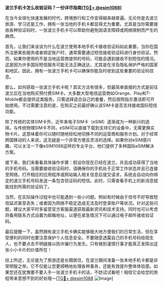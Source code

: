 **波兰手机卡怎么收验证码？一份详尽指南[[TG💪+ @esim1088](https://t.me/s/esim1088)]**

在当今全球化快速发展的时代，跨境旅行和工作变得越来越普遍。无论你是去波兰旅游、学习还是工作，拥有一张当地的手机卡都显得尤为重要。尤其是当你需要接收各种验证码时，一张波兰手机卡可以帮助你避免因语言障碍或网络限制而产生的麻烦。

首先，让我们来谈谈为什么在波兰使用本地手机卡接收验证码如此重要。当你在国外注册某些服务或者绑定账户时，通常需要通过短信接收验证码进行身份验证。然而，如果你使用的不是当地运营商提供的号码，可能会遇到接收不到短信的情况。这是因为许多国际短信服务可能无法正确送达，尤其是在涉及隐私保护严格的国家和地区。因此，拥有一张波兰手机卡可以确保你能及时收到这些重要的验证码信息。

那么，如何获取一张波兰手机卡呢？其实方法有很多，但最简单直接的方式是前往波兰后在当地购买预付费SIM卡。大多数大型电信运营商如Orange、Play和T-Mobile都会提供这类服务。只需选择适合自己的套餐，然后按照指示激活即可开始使用。不过需要注意的是，在购买之前最好确认该SIM卡是否支持接收国际短信功能。

除了传统的实体SIM卡外，近年来电子SIM卡（eSIM）逐渐成为一种新兴的选择。与传统物理SIM卡不同，eSIM可以直接下载到支持它的设备中，无需更换实物卡片。这意味着你可以随时随地轻松地切换不同的运营商和服务计划。对于经常跨国移动的人来说，这无疑是一个非常方便且灵活的选择。如果你对eSIM感兴趣，可以关注一下像eSIM1088这样的专业平台，他们提供了多种国际eSIM解决方案。

接下来，我们来看看具体操作步骤：假设你现在已经在波兰，并且成功获得了当地的手机号码。当需要接收验证码时，请确保你的手机处于正常工作状态并且已连接至网络。打开相应的应用程序或网站输入相关信息后提交请求，系统会自动向你绑定的波兰手机号码发送一条包含验证码的短信。此时，只需查看手机上的新消息就能找到所需的验证码了。

当然，在实际操作过程中也可能遇到一些小问题。例如有时候由于信号不好导致短信延迟甚至丢失；或者因为网络不稳定造成无法及时登录账户等状况。针对这些问题，建议大家平时多留意官方客服渠道获取最新资讯和技术支持。同时也可以考虑将备用联系方式设置为邮箱地址，以便在紧急情况下可以通过电子邮件接收验证码。

最后提醒一下，虽然拥有波兰手机卡确实能够极大地方便我们的日常生活，但在享受便利的同时也要注意保护个人信息安全。不要随意透露自己的手机号码给陌生人，也不要点击不明链接以防诈骗行为发生。只有做到谨慎行事才能真正发挥出这张小小卡片的价值所在！

综上所述，无论是为了旅游还是长期居住，在波兰期间准备一张本地手机卡都是非常明智之举。它不仅能让您更顺畅地处理各种事务，还能有效提升整体体验感。如果您还在犹豫要不要入手一张波兰手机卡的话，不妨试试看吧！相信它会给您的旅程带来意想不到的好处哦～[[TG💪+ @esim1088](https://t.me/s/esim1088) ![Image](https://i.postimg.cc/4NQfJmqS/Snipaste-2025-05-13-00-14-12.png)]